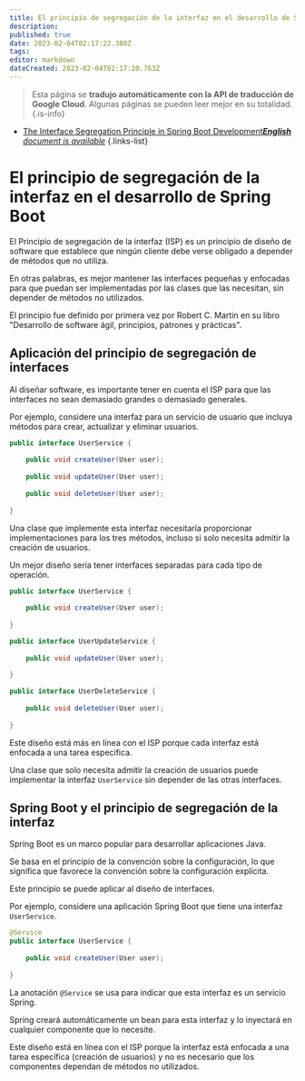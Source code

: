 ```yaml
---
title: El principio de segregación de la interfaz en el desarrollo de Spring Boot
description: 
published: true
date: 2023-02-04T02:17:22.380Z
tags: 
editor: markdown
dateCreated: 2023-02-04T02:17:20.763Z
---
```


> Esta página se **tradujo automáticamente con la API de traducción de Google Cloud**.
Algunas páginas se pueden leer mejor en su totalidad.{.is-info}



- [The Interface Segregation Principle in Spring Boot Development***English** document is available*](/en/Knowledge-base/Spring-Boot/the-interface-segregation-principle-in-spring-boot-development)
{.links-list}


# El principio de segregación de la interfaz en el desarrollo de Spring Boot

El Principio de segregación de la interfaz (ISP) es un principio de diseño de software que establece que ningún cliente debe verse obligado a depender de métodos que no utiliza.

En otras palabras, es mejor mantener las interfaces pequeñas y enfocadas para que puedan ser implementadas por las clases que las necesitan, sin depender de métodos no utilizados.

El principio fue definido por primera vez por Robert C. Martin en su libro "Desarrollo de software ágil, principios, patrones y prácticas".

## Aplicación del principio de segregación de interfaces

Al diseñar software, es importante tener en cuenta el ISP para que las interfaces no sean demasiado grandes o demasiado generales.

Por ejemplo, considere una interfaz para un servicio de usuario que incluya métodos para crear, actualizar y eliminar usuarios.

```java
public interface UserService {
    
    public void createUser(User user);
    
    public void updateUser(User user);
    
    public void deleteUser(User user);
    
}
```

Una clase que implemente esta interfaz necesitaría proporcionar implementaciones para los tres métodos, incluso si solo necesita admitir la creación de usuarios.

Un mejor diseño sería tener interfaces separadas para cada tipo de operación.

```java
public interface UserService {
    
    public void createUser(User user);
    
}

public interface UserUpdateService {
    
    public void updateUser(User user);
    
}

public interface UserDeleteService {
    
    public void deleteUser(User user);
    
}
```

Este diseño está más en línea con el ISP porque cada interfaz está enfocada a una tarea específica.

Una clase que solo necesita admitir la creación de usuarios puede implementar la interfaz ```UserService``` sin depender de las otras interfaces.

## Spring Boot y el principio de segregación de la interfaz

Spring Boot es un marco popular para desarrollar aplicaciones Java.

Se basa en el principio de la convención sobre la configuración, lo que significa que favorece la convención sobre la configuración explícita.

Este principio se puede aplicar al diseño de interfaces.

Por ejemplo, considere una aplicación Spring Boot que tiene una interfaz ```UserService```.

```java
@Service
public interface UserService {
    
    public void createUser(User user);
    
}
```

La anotación ```@Service``` se usa para indicar que esta interfaz es un servicio Spring.

Spring creará automáticamente un bean para esta interfaz y lo inyectará en cualquier componente que lo necesite.

Este diseño está en línea con el ISP porque la interfaz está enfocada a una tarea específica (creación de usuarios) y no es necesario que los componentes dependan de métodos no utilizados.